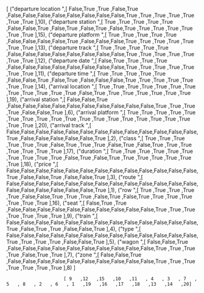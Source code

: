 [
("departure location ",[ False,True ,True ,False,True ,False,False,False,False,False,False,False,False,True ,True ,True ,True ,True ,True ,True ],10),
("departure station  ",[ True ,True ,True ,True ,True ,False,False,True ,False,True ,False,True ,False,True ,True ,True ,True ,True ,True ,True ],15),
("departure platform ",[ True ,True ,True ,True ,True ,False,False,False,False,True ,False,False,False,True ,True ,True ,True ,True ,True ,True ],13),
("departure track    ",[ True ,True ,True ,True ,True ,False,False,False,False,False,False,False,False,True ,True ,True ,True ,True ,True ,True ],12),
("departure date     ",[ False,True ,True ,True ,True ,False,False,False,False,False,False,False,False,True ,True ,True ,True ,True ,True ,True ],11),
("departure time     ",[ True ,True ,True ,True ,True ,False,False,True ,False,True ,False,False,False,True ,True ,True ,True ,True ,True ,True ],14),
("arrival location   ",[ True ,True ,True ,True ,True ,True ,True ,True ,True ,True ,True ,True ,False,True ,True ,True ,True ,True ,True ,True ],19),
("arrival station    ",[ False,False,True ,False,False,False,False,False,False,False,False,False,False,True ,True ,True ,True ,False,False,True ],6),
("arrival platform   ",[ True ,True ,True ,True ,True ,True ,True ,True ,True ,True ,True ,True ,True ,True ,True ,True ,True ,True ,True ,True ],20),
("arrival track      ",[ False,False,False,False,False,False,False,False,False,False,False,False,False,True ,False,False,False,False,False,True ],2),
("class              ",[ True ,True ,True ,True ,True ,True ,False,True ,True ,True ,False,True ,False,True ,True ,True ,True ,True ,True ,True ],17),
("duration           ",[ True ,True ,True ,True ,True ,True ,True ,True ,True ,True ,False,True ,False,True ,True ,True ,True ,True ,True ,True ],18),
("price              ",[ False,False,False,False,False,False,False,False,False,False,False,False,False,True ,False,False,True ,False,False,True ],3),
("route              ",[ False,False,False,False,False,False,False,False,False,False,False,False,False,False,False,False,False,False,False,True ],1),
("row                ",[ True ,True ,True ,True ,True ,False,False,True ,True ,True ,False,True ,False,True ,True ,True ,True ,True ,True ,True ],16),
("seat               ",[ False,True ,True ,False,False,False,False,False,False,False,False,False,False,True ,True ,True ,True ,True ,True ,True ],9),
("train              ",[ False,False,False,False,False,False,False,False,False,False,False,False,False,True ,False,True ,True ,False,False,True ],4),
("type               ",[ False,False,False,False,False,False,False,False,False,False,False,False,False,True ,True ,True ,True ,False,False,True ],5),
("wagon              ",[ False,False,True ,False,False,False,False,False,False,False,False,False,False,True ,True ,True ,True ,False,True ,True ],7),
("zone               ",[ False,False,True ,False,False,False,False,False,False,False,False,False,False,True ,True ,True ,True ,True ,True ,True ],8)
]

					     [ 9   ,12   ,15   ,10   ,11   , 4   , 3   , 7   , 5   , 8   , 2   , 6   , 1   ,19   ,16   ,17   ,18   ,13   ,14   ,20]
